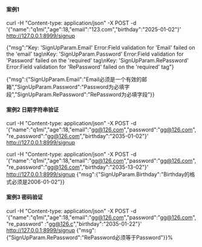 #### 案例1
curl -H "Content-type: application/json" -X POST -d '{"name":"q1mi","age":18,"email":"123.com","birthday":"2025-01-02"}' http://127.0.0.1:8999/signup

{"msg":"Key: 'SignUpParam.Email' Error:Field validation for 'Email' failed on the 'email' tag\nKey: 'SignUpParam.Password' Error:Field validation for 'Password' failed on the 'required' tag\nKey: 'SignUpParam.RePassword' Error:Field validation for 'RePassword' failed on the 'required' tag"}

{"msg":{"SignUpParam.Email":"Email必须是一个有效的邮箱","SignUpParam.Password":"Password为必填字段","SignUpParam.RePassword":"RePassword为必填字段"}}

#### 案例2 日期字符串验证
curl -H "Content-type: application/json" -X POST -d '{"name":"q1mi","age":18,"email":"gg@126.com","password":"gg@126.com","re_password":"gg@126.com","birthday":"2035-01-02"}' http://127.0.0.1:8999/signup

curl -H "Content-type: application/json" -X POST -d '{"name":"q1mi","age":18,"email":"gg@126.com","password":"gg@126.com","re_password":"gg@126.com","birthday":"2035-13-02"}' http://127.0.0.1:8999/signup
{"msg":{"SignUpParam.Birthday":"Birthday的格式必须是2006-01-02"}}

#### 案例3 密码验证
curl -H "Content-type: application/json" -X POST -d '{"name":"q1mi","age":18,"email":"gg@126.com","password":"gg@126.com","re_password"
:"gg@126.c","birthday":"2035-01-22"}' http://127.0.0.1:8999/signup
{"msg":{"SignUpParam.RePassword":"RePassword必须等于Password"}}%     

